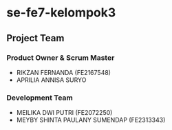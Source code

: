 # se-fe7-kelompok3

## Project Team
### Product Owner & Scrum Master
- RIKZAN FERNANDA (FE2167548)
- APRILIA ANNISA SURYO

### Development Team
- MEILIKA DWI PUTRI (FE2072250)
- MEYBY SHINTA PAULANY SUMENDAP (FE2313343)
